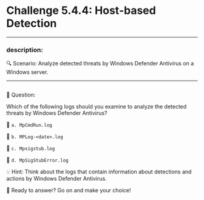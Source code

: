 # **Challenge 5.4.4: Host-based Detection**

---

### **description:**

🔍 Scenario: Analyze detected threats by Windows Defender Antivirus on a Windows server.

---
```plaintext

```
🤔 Question:

Which of the following logs should you examine to analyze the detected threats by Windows Defender Antivirus?

🔘 ```a. MpCmdRun.log```

🔘 ```b. MPLog-<date>.log```

🔘 ```c. Mpsigstub.log```

🔘 ```d. MpSigStubError.log```

💡 Hint: Think about the logs that contain information about detections and actions by Windows Defender Antivirus.

🚀 Ready to answer? Go on and make your choice!